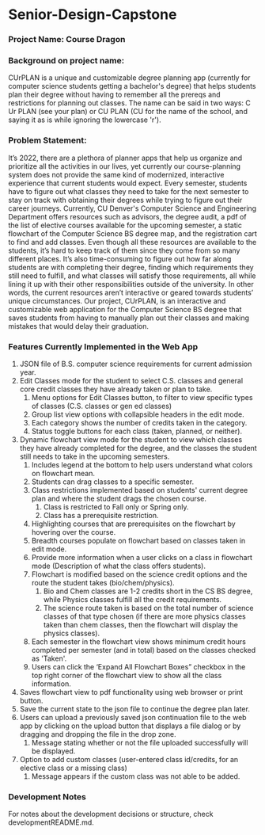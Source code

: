 # Senior-Design-Capstone
### Project Name: Course Dragon

### Background on project name:
CUrPLAN is a unique and customizable degree planning app (currently for computer science students getting a bachelor's degree) that helps students plan their degree without having to remember all the prereqs and restrictions for planning out classes. The name can be said in two ways: C Ur PLAN (see your plan) or CU PLAN (CU for the name of the school, and saying it as is while ignoring the lowercase 'r'). 

### Problem Statement:  
It’s 2022, there are a plethora of planner apps that help us organize and prioritize all the activities in our lives, yet currently our course-planning system does not provide the same kind of modernized, interactive experience that current students would expect. Every semester, students have to figure out what classes they need to take for the next semester to stay on track with obtaining their degrees while trying to figure out their career journeys. Currently, CU Denver's Computer Science and Engineering Department offers resources such as advisors, the degree audit, a pdf of the list of elective courses available for the upcoming semester, a static flowchart of the Computer Science BS degree map, and the registration cart to find and add classes. Even though all these resources are available to the students, it’s hard to keep track of them since they come from so many different places. It’s also time-consuming to figure out how far along students are with completing their degree, finding which requirements they still need to fulfill, and what classes will satisfy those requirements, all while lining it up with their other responsibilities outside of the university. In other words, the current resources aren’t interactive or geared towards students’ unique circumstances. Our project, CUrPLAN, is an interactive and customizable web application for the Computer Science BS degree that saves students from having to manually plan out their classes and making mistakes that would delay their graduation.

### Features Currently Implemented in the Web App  
1) JSON file of B.S. computer science requirements for current admission year.  
2) Edit Classes mode for the student to select C.S. classes and general core credit classes they have already taken or plan to take.  
	1) Menu options for Edit Classes button, to filter to view specific types of classes (C.S. classes or gen ed classes)  
	2) Group list view options with collapsible headers in the edit mode.   
	3) Each category shows the number of credits taken in the category.   
	4) Status toggle buttons for each class (taken, planned, or neither).  
3) Dynamic flowchart view mode for the student to view which classes they have already completed for the degree, and the classes the student still needs to take in the upcoming semesters.  
	1) Includes legend at the bottom to help users understand what colors on flowchart mean.  
	2) Students can drag classes to a specific semester.  
	3) Class restrictions implemented based on students' current degree plan and where the student drags the chosen course.  
		1) Class is restricted to Fall only or Spring only.  
		2) Class has a prerequisite restriction.  
	4) Highlighting courses that are prerequisites on the flowchart by hovering over the course.  
	5) Breadth courses populate on flowchart based on classes taken in edit mode.  
	6) Provide more information when a user clicks on a class in flowchart mode (Description of what the class offers students).  
	7) Flowchart is modified based on the science credit options and the route the student takes (bio/chem/physics).  
		1) Bio and Chem classes are 1-2 credits short in the CS BS degree, while Physics classes fulfill all the credit requirements.  
		2) The science route taken is based on the total number of science classes of that type chosen (if there are more physics classes taken than chem classes, then the flowchart will display the physics classes).  
	8) Each semester in the flowchart view shows minimum credit hours completed per semester (and in total) based on the classes checked as 'Taken'.  
	9) Users can click the ‘Expand All Flowchart Boxes” checkbox in the top right corner of the flowchart view to show all the class information.  
4) Saves flowchart view to pdf functionality using web browser or print button.  
5) Save the current state to the json file to continue the degree plan later.  
6) Users can upload a previously saved json continuation file to the web app by clicking on the upload button that displays a file dialog or by dragging and dropping the file in the drop zone.  
	1) Message stating whether or not the file uploaded successfully will be displayed.  
7) Option to add custom classes (user-entered class id/credits, for an elective class or a missing class)  
	1) Message appears if the custom class was not able to be added.   

### Development Notes
For notes about the development decisions or structure, check developmentREADME.md.